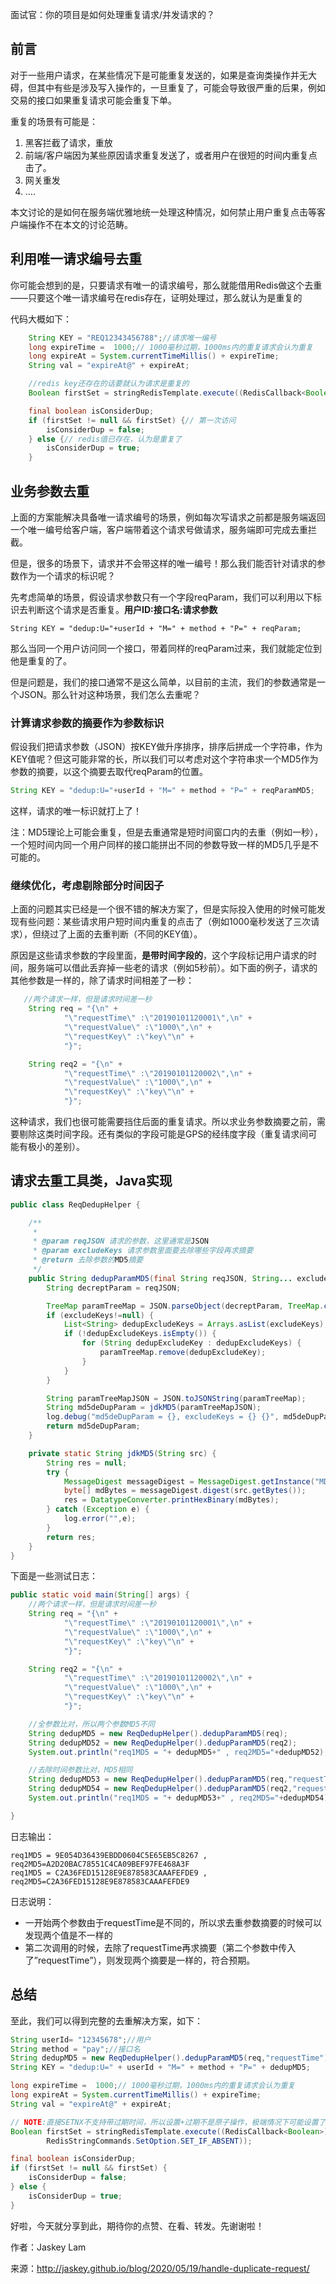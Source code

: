 面试官：你的项目是如何处理重复请求/并发请求的？

 

## 前言

对于一些用户请求，在某些情况下是可能重复发送的，如果是查询类操作并无大碍，但其中有些是涉及写入操作的，一旦重复了，可能会导致很严重的后果，例如交易的接口如果重复请求可能会重复下单。

重复的场景有可能是：

1. 黑客拦截了请求，重放
2. 前端/客户端因为某些原因请求重复发送了，或者用户在很短的时间内重复点击了。
3. 网关重发
4. ….

本文讨论的是如何在服务端优雅地统一处理这种情况，如何禁止用户重复点击等客户端操作不在本文的讨论范畴。

## 利用唯一请求编号去重

你可能会想到的是，只要请求有唯一的请求编号，那么就能借用Redis做这个去重——只要这个唯一请求编号在redis存在，证明处理过，那么就认为是重复的

代码大概如下：

```java
    String KEY = "REQ12343456788";//请求唯一编号
    long expireTime =  1000;// 1000毫秒过期，1000ms内的重复请求会认为重复
    long expireAt = System.currentTimeMillis() + expireTime;
    String val = "expireAt@" + expireAt;

    //redis key还存在的话要就认为请求是重复的
    Boolean firstSet = stringRedisTemplate.execute((RedisCallback<Boolean>) connection -> connection.set(KEY.getBytes(), val.getBytes(), Expiration.milliseconds(expireTime), RedisStringCommands.SetOption.SET_IF_ABSENT));

    final boolean isConsiderDup;
    if (firstSet != null && firstSet) {// 第一次访问
        isConsiderDup = false;
    } else {// redis值已存在，认为是重复了
        isConsiderDup = true;
    }
```

## 业务参数去重

上面的方案能解决具备唯一请求编号的场景，例如每次写请求之前都是服务端返回一个唯一编号给客户端，客户端带着这个请求号做请求，服务端即可完成去重拦截。

但是，很多的场景下，请求并不会带这样的唯一编号！那么我们能否针对请求的参数作为一个请求的标识呢？

先考虑简单的场景，假设请求参数只有一个字段reqParam，我们可以利用以下标识去判断这个请求是否重复。**用户ID:接口名:请求参数**

```
String KEY = "dedup:U="+userId + "M=" + method + "P=" + reqParam;
```

那么当同一个用户访问同一个接口，带着同样的reqParam过来，我们就能定位到他是重复的了。

但是问题是，我们的接口通常不是这么简单，以目前的主流，我们的参数通常是一个JSON。那么针对这种场景，我们怎么去重呢？

### 计算请求参数的摘要作为参数标识

假设我们把请求参数（JSON）按KEY做升序排序，排序后拼成一个字符串，作为KEY值呢？但这可能非常的长，所以我们可以考虑对这个字符串求一个MD5作为参数的摘要，以这个摘要去取代reqParam的位置。

```java
String KEY = "dedup:U="+userId + "M=" + method + "P=" + reqParamMD5;
```

这样，请求的唯一标识就打上了！

注：MD5理论上可能会重复，但是去重通常是短时间窗口内的去重（例如一秒），一个短时间内同一个用户同样的接口能拼出不同的参数导致一样的MD5几乎是不可能的。

### 继续优化，考虑剔除部分时间因子

上面的问题其实已经是一个很不错的解决方案了，但是实际投入使用的时候可能发现有些问题：某些请求用户短时间内重复的点击了（例如1000毫秒发送了三次请求），但绕过了上面的去重判断（不同的KEY值）。

原因是这些请求参数的字段里面，**是带时间字段的**，这个字段标记用户请求的时间，服务端可以借此丢弃掉一些老的请求（例如5秒前）。如下面的例子，请求的其他参数是一样的，除了请求时间相差了一秒：

```java
   //两个请求一样，但是请求时间差一秒
    String req = "{\n" +
            "\"requestTime\" :\"20190101120001\",\n" +
            "\"requestValue\" :\"1000\",\n" +
            "\"requestKey\" :\"key\"\n" +
            "}";

    String req2 = "{\n" +
            "\"requestTime\" :\"20190101120002\",\n" +
            "\"requestValue\" :\"1000\",\n" +
            "\"requestKey\" :\"key\"\n" +
            "}";
```

这种请求，我们也很可能需要挡住后面的重复请求。所以求业务参数摘要之前，需要剔除这类时间字段。还有类似的字段可能是GPS的经纬度字段（重复请求间可能有极小的差别）。

## 请求去重工具类，Java实现

```java
public class ReqDedupHelper {

    /**
     *
     * @param reqJSON 请求的参数，这里通常是JSON
     * @param excludeKeys 请求参数里面要去除哪些字段再求摘要
     * @return 去除参数的MD5摘要
     */
    public String dedupParamMD5(final String reqJSON, String... excludeKeys) {
        String decreptParam = reqJSON;

        TreeMap paramTreeMap = JSON.parseObject(decreptParam, TreeMap.class);
        if (excludeKeys!=null) {
            List<String> dedupExcludeKeys = Arrays.asList(excludeKeys);
            if (!dedupExcludeKeys.isEmpty()) {
                for (String dedupExcludeKey : dedupExcludeKeys) {
                    paramTreeMap.remove(dedupExcludeKey);
                }
            }
        }

        String paramTreeMapJSON = JSON.toJSONString(paramTreeMap);
        String md5deDupParam = jdkMD5(paramTreeMapJSON);
        log.debug("md5deDupParam = {}, excludeKeys = {} {}", md5deDupParam, Arrays.deepToString(excludeKeys), paramTreeMapJSON);
        return md5deDupParam;
    }

    private static String jdkMD5(String src) {
        String res = null;
        try {
            MessageDigest messageDigest = MessageDigest.getInstance("MD5");
            byte[] mdBytes = messageDigest.digest(src.getBytes());
            res = DatatypeConverter.printHexBinary(mdBytes);
        } catch (Exception e) {
            log.error("",e);
        }
        return res;
    }
}
```

下面是一些测试日志：

```java
public static void main(String[] args) {
    //两个请求一样，但是请求时间差一秒
    String req = "{\n" +
            "\"requestTime\" :\"20190101120001\",\n" +
            "\"requestValue\" :\"1000\",\n" +
            "\"requestKey\" :\"key\"\n" +
            "}";

    String req2 = "{\n" +
            "\"requestTime\" :\"20190101120002\",\n" +
            "\"requestValue\" :\"1000\",\n" +
            "\"requestKey\" :\"key\"\n" +
            "}";

    //全参数比对，所以两个参数MD5不同
    String dedupMD5 = new ReqDedupHelper().dedupParamMD5(req);
    String dedupMD52 = new ReqDedupHelper().dedupParamMD5(req2);
    System.out.println("req1MD5 = "+ dedupMD5+" , req2MD5="+dedupMD52);

    //去除时间参数比对，MD5相同
    String dedupMD53 = new ReqDedupHelper().dedupParamMD5(req,"requestTime");
    String dedupMD54 = new ReqDedupHelper().dedupParamMD5(req2,"requestTime");
    System.out.println("req1MD5 = "+ dedupMD53+" , req2MD5="+dedupMD54);

}
```

日志输出：

```
req1MD5 = 9E054D36439EBDD0604C5E65EB5C8267 , req2MD5=A2D20BAC78551C4CA09BEF97FE468A3F
req1MD5 = C2A36FED15128E9E878583CAAAFEFDE9 , req2MD5=C2A36FED15128E9E878583CAAAFEFDE9
```

日志说明：

- 一开始两个参数由于requestTime是不同的，所以求去重参数摘要的时候可以发现两个值是不一样的
- 第二次调用的时候，去除了requestTime再求摘要（第二个参数中传入了”requestTime”），则发现两个摘要是一样的，符合预期。

## 总结

至此，我们可以得到完整的去重解决方案，如下：

```java
String userId= "12345678";//用户
String method = "pay";//接口名
String dedupMD5 = new ReqDedupHelper().dedupParamMD5(req,"requestTime");//计算请求参数摘要，其中剔除里面请求时间的干扰
String KEY = "dedup:U=" + userId + "M=" + method + "P=" + dedupMD5;

long expireTime =  1000;// 1000毫秒过期，1000ms内的重复请求会认为重复
long expireAt = System.currentTimeMillis() + expireTime;
String val = "expireAt@" + expireAt;

// NOTE:直接SETNX不支持带过期时间，所以设置+过期不是原子操作，极端情况下可能设置了就不过期了，后面相同请求可能会误以为需要去重，所以这里使用底层API，保证SETNX+过期时间是原子操作
Boolean firstSet = stringRedisTemplate.execute((RedisCallback<Boolean>) connection -> connection.set(KEY.getBytes(), val.getBytes(), Expiration.milliseconds(expireTime),
        RedisStringCommands.SetOption.SET_IF_ABSENT));

final boolean isConsiderDup;
if (firstSet != null && firstSet) {
    isConsiderDup = false;
} else {
    isConsiderDup = true;
}
```

好啦，今天就分享到此，期待你的点赞、在看、转发。先谢谢啦！

作者：Jaskey Lam

来源：http://jaskey.github.io/blog/2020/05/19/handle-duplicate-request/ 







